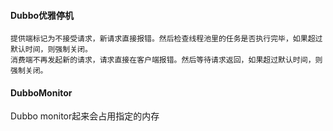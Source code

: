 #### Dubbo优雅停机
```
提供端标记为不接受请求，新请求直接报错。然后检查线程池里的任务是否执行完毕，如果超过默认时间，则强制关闭。
消费端不再发起新的请求，请求直接在客户端报错。然后等待请求返回，如果超过默认时间，则强制关闭。
```
#### DubboMonitor
Dubbo monitor起来会占用指定的内存